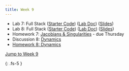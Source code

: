 ```yaml
---
title: Week 9
---
```


- Lab 7: Full Stack ([Starter Code](https://github.com/ucb-ee106/106a-fa23-labs-starter/tree/main/lab7)) ([Lab Doc](./assets/labs/lab7.pdf)) ([Slides](./assets/labs/lab7_8_slides.pdf))
- Lab 8: Full Stack ([Starter Code](https://github.com/ucb-ee106/106a-fa23-labs-starter/tree/main/lab8)) ([Lab Doc](./assets/labs/lab8.pdf)) ([Slides](./assets/labs/lab7_8_slides.pdf))
- Homework 7: [Jacobians & Singularities](./assets/homework/hw7_jacobians.pdf) - due Thursday
- Discussion 8: [Dynamics](./assets/disc/disc8_dynamics.pdf) 
- [Homework 8: Dynamics](./assets/homework/hw8_dynamics.pdf)

<a href="#Week9">Jump to Week 9 </a>

{: .fs-5 }
